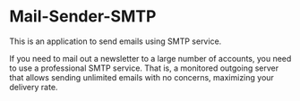 # Mail-Sender-SMTP
This is an application to send emails using SMTP service. 

If you need to mail out a newsletter to a large number of accounts, you need to use a professional SMTP service. That is, a monitored outgoing server that allows sending unlimited emails with no concerns, maximizing your delivery rate. 
